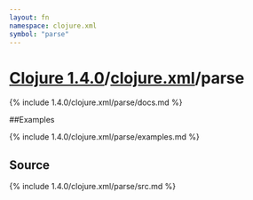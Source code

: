 ```yaml
---
layout: fn
namespace: clojure.xml
symbol: "parse"
---
```


# [Clojure 1.4.0](../../)/[clojure.xml](../)/parse

{% include 1.4.0/clojure.xml/parse/docs.md %}

##Examples

{% include 1.4.0/clojure.xml/parse/examples.md %}
## Source
{% include 1.4.0/clojure.xml/parse/src.md %}

